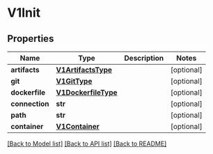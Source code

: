 # V1Init

## Properties
Name | Type | Description | Notes
------------ | ------------- | ------------- | -------------
**artifacts** | [**V1ArtifactsType**](V1ArtifactsType.md) |  | [optional] 
**git** | [**V1GitType**](V1GitType.md) |  | [optional] 
**dockerfile** | [**V1DockerfileType**](V1DockerfileType.md) |  | [optional] 
**connection** | **str** |  | [optional] 
**path** | **str** |  | [optional] 
**container** | [**V1Container**](V1Container.md) |  | [optional] 

[[Back to Model list]](../README.md#documentation-for-models) [[Back to API list]](../README.md#documentation-for-api-endpoints) [[Back to README]](../README.md)


